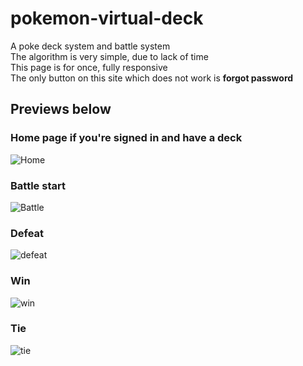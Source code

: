 # pokemon-virtual-deck
A poke deck system and battle system  
The algorithm is very simple, due to lack of time  
This page is for once, fully responsive  
The only button on this site which does not work is __forgot password__

## Previews below

### Home page if you're signed in and have a deck
![Home](https://cdn.iceyy.dev/389558396195438593/ylvZ7T.png)

### Battle start
![Battle](https://cdn.iceyy.dev/389558396195438593/ZO0CbL.png) 

### Defeat
![defeat](https://cdn.iceyy.dev/389558396195438593/iCiA_7.png)

### Win
![win](https://cdn.iceyy.dev/389558396195438593/OiJ94Y.png)

### Tie
![tie](https://cdn.iceyy.dev/389558396195438593/Xbpx-o.png)
